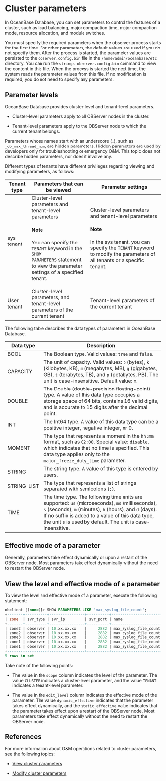 # Cluster parameters

In OceanBase Database, you can set parameters to control the features of a cluster, such as load balancing, major compaction time, major compaction mode, resource allocation, and module switches.

You must specify the required parameters when the observer process starts for the first time. For other parameters, the default values are used if you do not specify them. After the process is started, the parameter values are persisted to the `observer.config.bin` file in the `/home/admin/oceanbase/etc` directory. You can run the `strings observer.config.bin` command to view the content in this file. When the process is started the next time, the system reads the parameter values from this file. If no modification is required, you do not need to specify any parameters.

## Parameter levels

OceanBase Database provides cluster-level and tenant-level parameters.

* Cluster-level parameters apply to all OBServer nodes in the cluster.

* Tenant-level parameters apply to the OBServer node to which the current tenant belongs.

Parameters whose names start with an underscore (_), such as `_ob_max_thread_num`, are hidden parameters. Hidden parameters are used by developers only for troubleshooting or emergency O&M. This topic does not describe hidden parameters, nor does it involve any.

Different types of tenants have different privileges regarding viewing and modifying parameters, as follows:

| Tenant type | Parameters that can be viewed | Parameter settings |
|------|----------------------|---------------|
| sys tenant | Cluster-level parameters and tenant-level parameters<main id="notice" type='explain'><h4>Note</h4><p>You can specify the <code>TENANT</code> keyword in the <code>SHOW PARAMETERS</code> statement to view the parameter settings of a specified tenant.  </p></main> | Cluster-level parameters and tenant-level parameters<main id="notice" type='explain'><h4>Note</h4><p>In the sys tenant, you can specify the <code>TENANT</code> keyword to modify the parameters of all tenants or a specific tenant.  </p></main> |
| User tenant | Cluster-level parameters, and tenant-level parameters of the current tenant | Tenant-level parameters of the current tenant |

The following table describes the data types of parameters in OceanBase Database.

| Data type | Description |
|-------------|---------|
| BOOL | The Boolean type. Valid values: `true` and `false`.  |
| CAPACITY | The unit of capacity. Valid values: `b` (bytes), `k` (kilobytes, KB), `m` (megabytes, MB), `g` (gigabytes, GB), `t` (terabytes, TB), and `p` (petabytes, PB). The unit is case-insensitive. Default value: `m`.  |
| DOUBLE | The Double (double-precision floating-point) type. A value of this data type occupies a storage space of 64 bits, contains 16 valid digits, and is accurate to 15 digits after the decimal point.  |
| INT | The Int64 type. A value of this data type can be a positive integer, negative integer, or 0.  |
| MOMENT | The type that represents a moment in the `hh:mm` format, such as `02:00`. Special value: `disable`, which indicates that no time is specified. This data type applies only to the `major_freeze_duty_time` parameter.  |
| STRING | The string type. A value of this type is entered by users.  |
| STRING_LIST | The type that represents a list of strings separated with semicolons (`;`).  |
| TIME | The time type. The following time units are supported: `us` (microseconds), `ms` (milliseconds), `s` (seconds), `m` (minutes), `h` (hours), and `d` (days). If no suffix is added to a value of this data type, the unit `s` is used by default. The unit is case-insensitive.  |

## Effective mode of a parameter

Generally, parameters take effect dynamically or upon a restart of the OBServer node. Most parameters take effect dynamically without the need to restart the OBServer node.

## View the level and effective mode of a parameter

To view the level and effective mode of a parameter, execute the following statement:

```sql
obclient [(none)]> SHOW PARAMETERS LIKE 'max_syslog_file_count';
+-------+----------+----------------+----------+-----------------------+-----------+-------+--------------------------------------------------------------------------------------------------------------------------------------------------------------------------------------------------------------------------------------------------+----------+---------+---------+-------------------+
| zone  | svr_type | svr_ip         | svr_port | name                  | data_type | value | info                                                                                                                            | section  | scope   | source  | edit_level        |
+-------+----------+----------------+----------+-----------------------+-----------+-------+--------------------------------------------------------------------------------------------------------------------------------------------------------------------------------------------------------------------------------------------------+----------+---------+---------+-------------------+
| zone2 | observer | 10.xx.xx.xx    |     2882 | max_syslog_file_count | NULL      | 0     | specifies the maximum number of the log files that can co-exist before the log file recycling kicks in. Each log file can occupy at most 256MB disk space. When this value is set to 0, no log file will be removed. Range: [0, +∞) in integer   | OBSERVER | CLUSTER | DEFAULT | DYNAMIC_EFFECTIVE |
| zone2 | observer | 10.xx.xx.xx    |     2882 | max_syslog_file_count | NULL      | 0     | specifies the maximum number of the log files that can co-exist before the log file recycling kicks in. Each log file can occupy at most 256MB disk space. When this value is set to 0, no log file will be removed. Range: [0, +∞) in integer   | OBSERVER | CLUSTER | DEFAULT | DYNAMIC_EFFECTIVE |
| zone3 | observer | 10.xx.xx.xx    |     2882 | max_syslog_file_count | NULL      | 0     | specifies the maximum number of the log files that can co-exist before the log file recycling kicks in. Each log file can occupy at most 256MB disk space. When this value is set to 0, no log file will be removed. Range: [0, +∞) in integer   | OBSERVER | CLUSTER | DEFAULT | DYNAMIC_EFFECTIVE |
| zone1 | observer | 10.xx.xx.xx    |     2882 | max_syslog_file_count | NULL      | 0     | specifies the maximum number of the log files that can co-exist before the log file recycling kicks in. Each log file can occupy at most 256MB disk space. When this value is set to 0, no log file will be removed. Range: [0, +∞) in integer   | OBSERVER | CLUSTER | DEFAULT | DYNAMIC_EFFECTIVE |
| zone1 | observer | 10.xx.xx.xx    |     2882 | max_syslog_file_count | NULL      | 0     | specifies the maximum number of the log files that can co-exist before the log file recycling kicks in. Each log file can occupy at most 256MB disk space. When this value is set to 0, no log file will be removed. Range: [0, +∞) in integer   | OBSERVER | CLUSTER | DEFAULT | DYNAMIC_EFFECTIVE |
+-------+----------+----------------+----------+-----------------------+-----------+-------+--------------------------------------------------------------------------------------------------------------------------------------------------------------------------------------------------------------------------------------------------+----------+---------+---------+-------------------+
5 rows in set
```

Take note of the following points:

* The value in the `scope` column indicates the level of the parameter. The value `CLUSTER` indicates a cluster-level parameter, and the value `TENANT` indicates a tenant-level parameter.

* The value in the `edit_level` column indicates the effective mode of the parameter. The value `dynamic_effective` indicates that the parameter takes effect dynamically, and the `static_effective` value indicates that the parameter takes effect upon a restart of the OBServer node. Most parameters take effect dynamically without the need to restart the OBServer node.

## References

For more information about O&M operations related to cluster parameters, see the following topics:

* [View cluster parameters](300.common-cluster-operations/1200.view-cluster-parameters.md)

* [Modify cluster parameters](300.common-cluster-operations/1300.modify-cluster-parameters.md)
